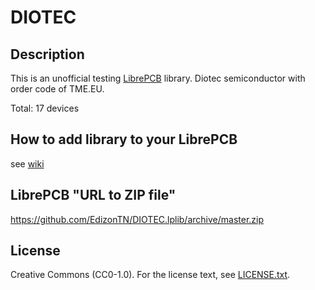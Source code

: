# DIOTEC

## Description

This is an unofficial testing [LibrePCB](https://librepcb.org) library. 
Diotec semiconductor with order code of TME.EU.

Total: 17 devices


## How to add library to your LibrePCB
see [wiki](../../wiki/)


## LibrePCB "URL to ZIP file"
https://github.com/EdizonTN/DIOTEC.lplib/archive/master.zip


## License

Creative Commons (CC0-1.0). For the license text, see [LICENSE.txt](LICENSE.txt).

